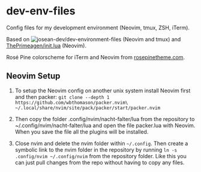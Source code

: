 # dev-env-files
Config files for my development environment (Neovim, tmux, ZSH, iTerm).


Based on ![josean-dev/dev-environment-files](https://github.com/josean-dev/dev-environment-files) (Neovim and tmux) and [ThePrimeagen/init.lua](https://github.com/ThePrimeagen/init.lua) (Neovim).


Rosé Pine colorscheme for iTerm and Neovim from [rosepinetheme.com](https://rosepinetheme.com/).

## Neovim Setup

1. To setup the Neovim config on another unix system install Neovim first and then packer: `git clone --depth 1 https://github.com/wbthomason/packer.nvim\ ~/.local/share/nvim/site/pack/packer/start/packer.nvim`

2. Then copy the folder .config/nvim/nacht-falter/lua from the repository to ~/.config/nvim/nacht-falter/lua and open the file packer.lua with Neovim. When you save the file all the plugins will be installed.

3. Close nvim and delete the nvim folder within `~/.config`. Then create a symbolic link to the nvim folder in the repository by running `ln -s .config/nvim ~/.config/nvim` from the repository folder. Like this you can just pull changes from the repo without having to copy any files.
